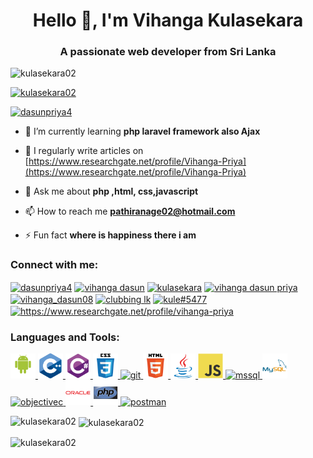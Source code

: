 
<h1 align="center">Hello 👋, I'm Vihanga Kulasekara</h1>
<h3 align="center">A passionate web developer from Sri Lanka</h3>
<p align="left"> <img src="https://komarev.com/ghpvc/?username=kulasekara02&label=Profile%20views&color=0e75b6&style=flat" alt="kulasekara02" /> </p>

<p align="left"> <a href="https://github.com/ryo-ma/github-profile-trophy"><img src="https://github-profile-trophy.vercel.app/?username=kulasekara02" alt="kulasekara02" /></a> </p>

<p align="left"> <a href="https://twitter.com/dasunpriya4" target="blank"><img src="https://img.shields.io/twitter/follow/dasunpriya4?logo=twitter&style=for-the-badge" alt="dasunpriya4" /></a> </p>

- 🌱 I’m currently learning **php laravel framework also Ajax**

- 📝 I regularly write articles on [https://www.researchgate.net/profile/Vihanga-Priya](https://www.researchgate.net/profile/Vihanga-Priya)

- 💬 Ask me about **php ,html, css,javascript**

- 📫 How to reach me **pathiranage02@hotmail.com**

- ⚡ Fun fact **where is happiness there i am**

<h3 align="left">Connect with me:</h3>
<p align="left">
<a href="https://twitter.com/dasunpriya4" target="blank"><img align="center" src="https://raw.githubusercontent.com/rahuldkjain/github-profile-readme-generator/master/src/images/icons/Social/twitter.svg" alt="dasunpriya4" height="30" width="40" /></a>
<a href="https://linkedin.com/in/vihanga dasun" target="blank"><img align="center" src="https://raw.githubusercontent.com/rahuldkjain/github-profile-readme-generator/master/src/images/icons/Social/linked-in-alt.svg" alt="vihanga dasun" height="30" width="40" /></a>
<a href="https://stackoverflow.com/users/kulasekara" target="blank"><img align="center" src="https://raw.githubusercontent.com/rahuldkjain/github-profile-readme-generator/master/src/images/icons/Social/stack-overflow.svg" alt="kulasekara" height="30" width="40" /></a>
<a href="https://fb.com/vihanga dasun priya" target="blank"><img align="center" src="https://raw.githubusercontent.com/rahuldkjain/github-profile-readme-generator/master/src/images/icons/Social/facebook.svg" alt="vihanga dasun priya" height="30" width="40" /></a>
<a href="https://instagram.com/vihanga_dasun08" target="blank"><img align="center" src="https://raw.githubusercontent.com/rahuldkjain/github-profile-readme-generator/master/src/images/icons/Social/instagram.svg" alt="vihanga_dasun08" height="30" width="40" /></a>
<a href="https://www.youtube.com/c/clubbing lk" target="blank"><img align="center" src="https://raw.githubusercontent.com/rahuldkjain/github-profile-readme-generator/master/src/images/icons/Social/youtube.svg" alt="clubbing lk" height="30" width="40" /></a>
<a href="https://discord.gg/kule#5477" target="blank"><img align="center" src="https://raw.githubusercontent.com/rahuldkjain/github-profile-readme-generator/master/src/images/icons/Social/discord.svg" alt="kule#5477" height="30" width="40" /></a>
<a href="/https://www.researchgate.net/profile/vihanga-priya" target="blank"><img align="center" src="https://raw.githubusercontent.com/rahuldkjain/github-profile-readme-generator/master/src/images/icons/Social/rss.svg" alt="https://www.researchgate.net/profile/vihanga-priya" height="30" width="40" /></a>
</p>

<h3 align="left">Languages and Tools:</h3>
<p align="left"> <a href="https://developer.android.com" target="_blank" rel="noreferrer"> <img src="https://raw.githubusercontent.com/devicons/devicon/master/icons/android/android-original-wordmark.svg" alt="android" width="40" height="40"/> </a> <a href="https://www.w3schools.com/cpp/" target="_blank" rel="noreferrer"> <img src="https://raw.githubusercontent.com/devicons/devicon/master/icons/cplusplus/cplusplus-original.svg" alt="cplusplus" width="40" height="40"/> </a> <a href="https://www.w3schools.com/cs/" target="_blank" rel="noreferrer"> <img src="https://raw.githubusercontent.com/devicons/devicon/master/icons/csharp/csharp-original.svg" alt="csharp" width="40" height="40"/> </a> <a href="https://www.w3schools.com/css/" target="_blank" rel="noreferrer"> <img src="https://raw.githubusercontent.com/devicons/devicon/master/icons/css3/css3-original-wordmark.svg" alt="css3" width="40" height="40"/> </a> <a href="https://git-scm.com/" target="_blank" rel="noreferrer"> <img src="https://www.vectorlogo.zone/logos/git-scm/git-scm-icon.svg" alt="git" width="40" height="40"/> </a> <a href="https://www.w3.org/html/" target="_blank" rel="noreferrer"> <img src="https://raw.githubusercontent.com/devicons/devicon/master/icons/html5/html5-original-wordmark.svg" alt="html5" width="40" height="40"/> </a> <a href="https://www.java.com" target="_blank" rel="noreferrer"> <img src="https://raw.githubusercontent.com/devicons/devicon/master/icons/java/java-original.svg" alt="java" width="40" height="40"/> </a> <a href="https://developer.mozilla.org/en-US/docs/Web/JavaScript" target="_blank" rel="noreferrer"> <img src="https://raw.githubusercontent.com/devicons/devicon/master/icons/javascript/javascript-original.svg" alt="javascript" width="40" height="40"/> </a> <a href="https://www.microsoft.com/en-us/sql-server" target="_blank" rel="noreferrer"> <img src="https://www.svgrepo.com/show/303229/microsoft-sql-server-logo.svg" alt="mssql" width="40" height="40"/> </a> <a href="https://www.mysql.com/" target="_blank" rel="noreferrer"> <img src="https://raw.githubusercontent.com/devicons/devicon/master/icons/mysql/mysql-original-wordmark.svg" alt="mysql" width="40" height="40"/> </a> <a href="https://developer.apple.com/library/archive/documentation/Cocoa/Conceptual/ProgrammingWithObjectiveC/Introduction/Introduction.html" target="_blank" rel="noreferrer"> <img src="https://www.vectorlogo.zone/logos/apple_objectivec/apple_objectivec-icon.svg" alt="objectivec" width="40" height="40"/> </a> <a href="https://www.oracle.com/" target="_blank" rel="noreferrer"> <img src="https://raw.githubusercontent.com/devicons/devicon/master/icons/oracle/oracle-original.svg" alt="oracle" width="40" height="40"/> </a> <a href="https://www.php.net" target="_blank" rel="noreferrer"> <img src="https://raw.githubusercontent.com/devicons/devicon/master/icons/php/php-original.svg" alt="php" width="40" height="40"/> </a> <a href="https://postman.com" target="_blank" rel="noreferrer"> <img src="https://www.vectorlogo.zone/logos/getpostman/getpostman-icon.svg" alt="postman" width="40" height="40"/> </a> </p>

<p><img align="left" src="https://github-readme-stats.vercel.app/api/top-langs?username=kulasekara02&show_icons=true&locale=en&layout=compact" alt="kulasekara02" /></p>

<p>&nbsp;<img align="center" src="https://github-readme-stats.vercel.app/api?username=kulasekara02&show_icons=true&locale=en" alt="kulasekara02" /></p>

<p><img align="center" src="https://github-readme-streak-stats.herokuapp.com/?user=kulasekara02&" alt="kulasekara02" /></p>
